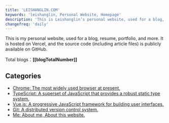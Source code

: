 ```yaml
---
title: 'LEISHANGLIN.COM'
keywords: 'leishanglin, Personal Website, Homepage'
description: 'This is Leishanglin’s personal website, used for a blog, resume, portfolio, and more.'
changefreq: 'daily'
---
```


This is my personal website, used for a blog, resume, portfolio, and more. It is hosted on Vercel, and the source code (including article files) is publicly available on GitHub.

Total blogs：**[[blogTotalNumber]]**

## Categories

- [Chrome: The most widely used browser at present.](/en/chrome/index.md)
- [TypeScript: A superset of JavaScript that provides a robust static type system.](/en/ts/index.md)
- [Vue.js: A progressive JavaScript framework for building user interfaces.](/en/vue/index.md)
- [Git: A distributed version control system.](/en/git/index.md)
- [Me: About me, About this website.](/en/me/index.md)
